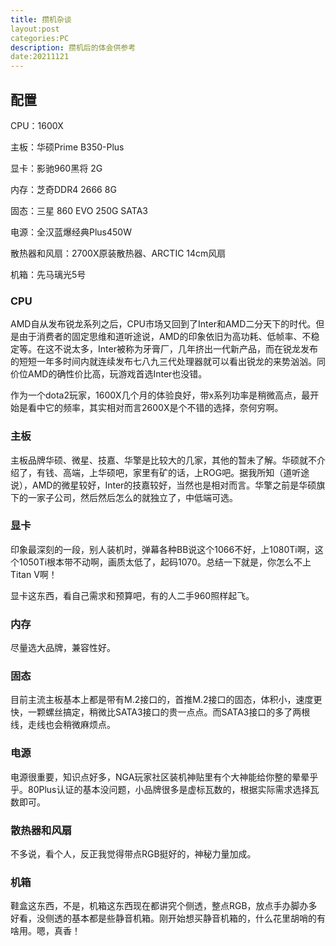 ```yaml
---
title: 攒机杂谈
layout:post
categories:PC
description: 攒机后的体会供参考
date:20211121
---
```

## 配置

CPU：1600X

主板：华硕Prime B350-Plus

显卡：影驰960黑将 2G

内存：芝奇DDR4 2666 8G

固态：三星 860 EVO 250G SATA3

电源：全汉蓝爆经典Plus450W

散热器和风扇：2700X原装散热器、ARCTIC 14cm风扇

机箱：先马璃光5号

### CPU

AMD自从发布锐龙系列之后，CPU市场又回到了Inter和AMD二分天下的时代。但是由于消费者的固定思维和道听途说，AMD的印象依旧为高功耗、低帧率、不稳定等。在这不说太多，Inter被称为牙膏厂，几年挤出一代新产品，而在锐龙发布的短短一年多时间内就连续发布七八九三代处理器就可以看出锐龙的来势汹汹。同价位AMD的确性价比高，玩游戏首选Inter也没错。

作为一个dota2玩家，1600X几个月的体验良好，带x系列功率是稍微高点，最开始是看中它的频率，其实相对而言2600X是个不错的选择，奈何穷啊。

### 主板

主板品牌华硕、微星、技嘉、华擎是比较大的几家，其他的暂未了解。华硕就不介绍了，有钱、高端，上华硕吧，家里有矿的话，上ROG吧。据我所知（道听途说），AMD的微星较好，Inter的技嘉较好，当然也是相对而言。华擎之前是华硕旗下的一家子公司，然后然后怎么的就独立了，中低端可选。

### 显卡

印象最深刻的一段，别人装机时，弹幕各种BB说这个1066不好，上1080Ti啊，这个1050Ti根本带不动啊，画质太低了，起码1070。总结一下就是，你怎么不上Titan V啊！

显卡这东西，看自己需求和预算吧，有的人二手960照样起飞。

### 内存

尽量选大品牌，兼容性好。

### 固态

目前主流主板基本上都是带有M.2接口的，首推M.2接口的固态，体积小，速度更快，一颗螺丝搞定，稍微比SATA3接口的贵一点点。而SATA3接口的多了两根线，走线也会稍微麻烦点。

### 电源

电源很重要，知识点好多，NGA玩家社区装机神贴里有个大神能给你整的晕晕乎乎。80Plus认证的基本没问题，小品牌很多是虚标瓦数的，根据实际需求选择瓦数即可。

### 散热器和风扇

不多说，看个人，反正我觉得带点RGB挺好的，神秘力量加成。

### 机箱

鞋盒这东西，不是，机箱这东西现在都讲究个侧透，整点RGB，放点手办脚办多好看，没侧透的基本都是些静音机箱。刚开始想买静音机箱的，什么花里胡哨的有啥用。嗯，真香！
